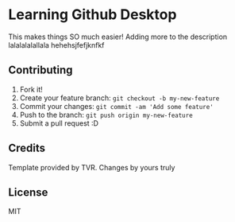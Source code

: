 # Learning Github Desktop

This makes things SO much easier!
Adding more to the description lalalalalallala hehehsjfefjknfkf

## Contributing

1. Fork it!
2. Create your feature branch: `git checkout -b my-new-feature`
3. Commit your changes: `git commit -am 'Add some feature'`
4. Push to the branch: `git push origin my-new-feature`
5. Submit a pull request :D

## Credits

Template provided by TVR. Changes by yours truly

## License

MIT